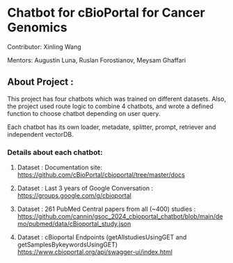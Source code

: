 # Chatbot for cBioPortal for Cancer Genomics
Contributor: Xinling Wang

Mentors: Augustin Luna, Ruslan Forostianov, Meysam Ghaffari
## About Project :
This project has four chatbots which was trained on different datasets. Also, the project used route logic to combine 4 chatbots, and wrote a defined function to choose chatbot depending on user query.

Each chatbot has its own loader, metadate, splitter, prompt, retriever and independent vectorDB.

### Details about each chatbot:
1. Dataset : Documentation site: https://github.com/cBioPortal/cbioportal/tree/master/docs 
   
2. Dataset : Last 3 years of Google Conversation : https://groups.google.com/g/cbioportal 

3. Dataset : 261 PubMed Central papers from all (~400) studies : https://github.com/cannin/gsoc_2024_cbioportal_chatbot/blob/main/demo/pubmed/data/cBioportal_study.json

4. Dataset : cBioportal Endpoints (getAllstudiesUsingGET and getSamplesBykeywordsUsingGET)  https://www.cbioportal.org/api/swagger-ui/index.html 
